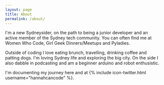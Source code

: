 ```yaml
---
layout: page
title: About
permalink: /about/
---
```


I'm a new Sydneysider, on the path to being a junior developer and an active member of the Sydney tech community. You can often find me at Women Who Code, Girl Geek Dinners/Meetups and Pyladies.

Outside of coding I love eating brunch, travelling, drinking coffee and patting dogs. I'm loving Sydney life and exploring the big city. On the side I also dabble in podcasting and am a beginner arduino and robot enthusistic. 

I'm documenting my journey here and at {% include icon-twitter.html username="hannahcancode" %}.